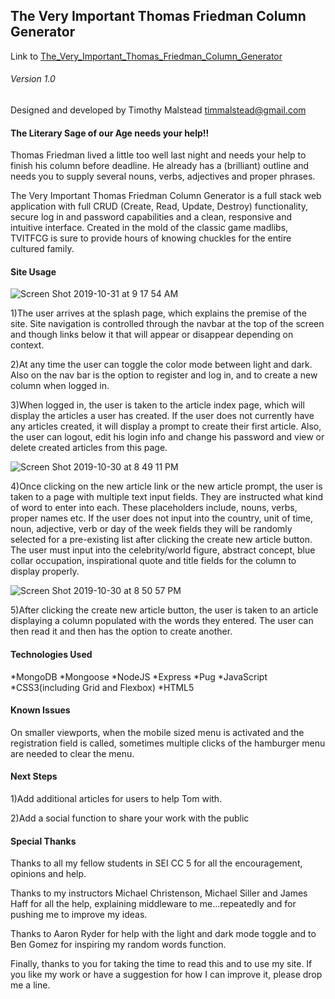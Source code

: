 ## The Very Important Thomas Friedman Column Generator

Link to [The_Very_Important_Thomas_Friedman_Column_Generator](https://veryimportantcolumngenerator.herokuapp.com/)

###### Version 1.0

Designed and developed by Timothy Malstead
timmalstead@gmail.com

#### The Literary Sage of our Age needs your help!!

Thomas Friedman lived a little too well last night and needs your help to finish his column before deadline. He already has a (brilliant) outline and needs you to supply several nouns, verbs, adjectives and proper phrases.

The Very Important Thomas Friedman Column Generator is a full stack web application with full CRUD (Create, Read, Update, Destroy) functionality, secure log in and password capabilities and a clean, responsive and intuitive interface. Created in the mold of the classic game madlibs, TVITFCG is sure to provide hours of knowing chuckles for the entire cultured family.

#### Site Usage

![Screen Shot 2019-10-31 at 9 17 54 AM](https://user-images.githubusercontent.com/54044142/67966952-06556e00-fbc2-11e9-8964-6f37206a9885.png)

1)The user arrives at the splash page, which explains the premise of the site. Site navigation is controlled through the navbar at the top of the screen and though links below it that will appear or disappear depending on context.

2)At any time the user can toggle the color mode between light and dark. Also on the nav bar is the option to register and log in, and to create a new column when logged in.

3)When logged in, the user is taken to the article index page, which will display the articles a user has created. If the user does not currently have any articles created, it will display a prompt to create their first article. Also, the user can logout, edit his login info and change his password and view or delete created articles from this page.

![Screen Shot 2019-10-30 at 8 49 11 PM](https://user-images.githubusercontent.com/54044142/67919582-30754480-fb5e-11e9-861c-fb2981ed95cd.png)

4)Once clicking on the new article link or the new article prompt, the user is taken to a page with multiple text input fields. They are instructed what kind of word to enter into each. These placeholders include, nouns, verbs, proper names etc. If the user does not input into the country, unit of time, noun, adjective, verb or day of the week fields they will be randomly selected for a pre-existing list after clicking the create new article button. The user must input into the celebrity/world figure, abstract concept, blue collar occupation, inspirational quote and title fields for the column to display properly.

![Screen Shot 2019-10-30 at 8 50 57 PM](https://user-images.githubusercontent.com/54044142/67919605-47b43200-fb5e-11e9-8e6c-3dd1434529f8.png)

5)After clicking the create new article button, the user is taken to an article displaying a column populated with the words they entered. The user can then read it and then has the option to create another.

#### Technologies Used

*MongoDB
*Mongoose
*NodeJS
*Express
*Pug
*JavaScript
*CSS3(including Grid and Flexbox)
*HTML5

#### Known Issues

On smaller viewports, when the mobile sized menu is activated and the registration field is called, sometimes multiple clicks of the hamburger menu are needed to clear the menu.

#### Next Steps

1)Add additional articles for users to help Tom with.

2)Add a social function to share your work with the public

#### Special Thanks

Thanks to all my fellow students in SEI CC 5 for all the encouragement, opinions and help.

Thanks to my instructors Michael Christenson, Michael Siller and James Haff for all the help, explaining middleware to me...repeatedly and for pushing me to improve my ideas.

Thanks to Aaron Ryder for help with the light and dark mode toggle and to Ben Gomez for inspiring my random words function.

Finally, thanks to you for taking the time to read this and to use my site. If you like my work or have a suggestion for how I can improve it, please drop me a line.
